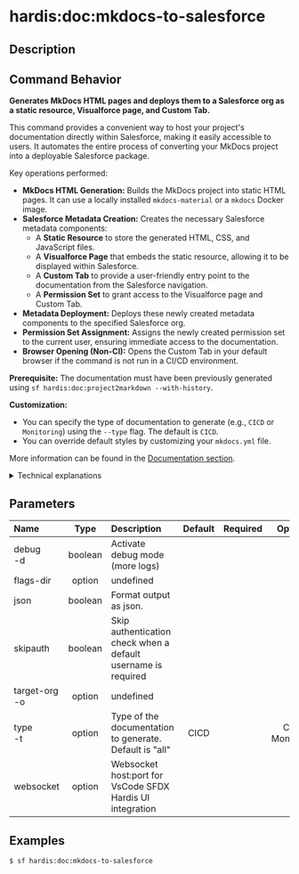 <!-- This file has been generated with command 'sf hardis:doc:plugin:generate'. Please do not update it manually or it may be overwritten -->
# hardis:doc:mkdocs-to-salesforce

## Description


## Command Behavior
**Generates MkDocs HTML pages and deploys them to a Salesforce org as a static resource, Visualforce page, and Custom Tab.**

This command provides a convenient way to host your project's documentation directly within Salesforce, making it easily accessible to users. It automates the entire process of converting your MkDocs project into a deployable Salesforce package.

Key operations performed:

- **MkDocs HTML Generation:** Builds the MkDocs project into static HTML pages. It can use a locally installed `mkdocs-material` or a `mkdocs` Docker image.
- **Salesforce Metadata Creation:** Creates the necessary Salesforce metadata components:
  - A **Static Resource** to store the generated HTML, CSS, and JavaScript files.
  - A **Visualforce Page** that embeds the static resource, allowing it to be displayed within Salesforce.
  - A **Custom Tab** to provide a user-friendly entry point to the documentation from the Salesforce navigation.
  - A **Permission Set** to grant access to the Visualforce page and Custom Tab.
- **Metadata Deployment:** Deploys these newly created metadata components to the specified Salesforce org.
- **Permission Set Assignment:** Assigns the newly created permission set to the current user, ensuring immediate access to the documentation.
- **Browser Opening (Non-CI):** Opens the Custom Tab in your default browser if the command is not run in a CI/CD environment.

**Prerequisite:** The documentation must have been previously generated using `sf hardis:doc:project2markdown --with-history`.

**Customization:**

- You can specify the type of documentation to generate (e.g., `CICD` or `Monitoring`) using the `--type` flag. The default is `CICD`.
- You can override default styles by customizing your `mkdocs.yml` file.

More information can be found in the [Documentation section](${CONSTANTS.DOC_URL_ROOT}/salesforce-project-documentation/).
<details markdown="1">
<summary>Technical explanations</summary>

The command orchestrates interactions with MkDocs, Salesforce CLI, and file system operations:

- **MkDocs Integration:** It first modifies the `mkdocs.yml` file to ensure compatibility with Salesforce static resources (e.g., setting `use_directory_urls` to `false`). Then, it calls `generateMkDocsHTML()` to build the static HTML content.
- **Temporary SFDX Project:** It creates a temporary SFDX project using `createTempDir` and `createBlankSfdxProject` to stage the generated Salesforce metadata before deployment.
- **Metadata Generation:** It dynamically creates the XML metadata files for the Static Resource, Visualforce Page, Custom Tab, and Permission Set. The HTML content from the MkDocs build is moved into the static resource folder.
- **Salesforce CLI Deployment:** It constructs and executes a `sf project deploy start` command to deploy the generated metadata to the target Salesforce org. It intelligently adds `--test-level RunLocalTests` for production orgs and `--test-level NoTestRun` for sandboxes.
- **Permission Set Assignment:** After successful deployment, it calls `initPermissionSetAssignments` to assign the newly created permission set to the current user.
- **Browser Launch:** For non-CI environments, it uses `execCommand` to open the deployed Custom Tab in the user's default browser.
- **Error Handling and Cleanup:** It includes error handling for deployment failures (e.g., static resource size limits) and ensures that the `mkdocs.yml` file is restored to its original state after execution.
- **File System Operations:** It extensively uses `fs-extra` for file manipulation, including creating directories, moving files, and writing XML content.
</details>


## Parameters

|Name|Type|Description|Default|Required|Options|
|:---|:--:|:----------|:-----:|:------:|:-----:|
|debug<br/>-d|boolean|Activate debug mode (more logs)||||
|flags-dir|option|undefined||||
|json|boolean|Format output as json.||||
|skipauth|boolean|Skip authentication check when a default username is required||||
|target-org<br/>-o|option|undefined||||
|type<br/>-t|option|Type of the documentation to generate. Default is "all"|CICD||CICD<br/>Monitoring|
|websocket|option|Websocket host:port for VsCode SFDX Hardis UI integration||||

## Examples

```shell
$ sf hardis:doc:mkdocs-to-salesforce
```


